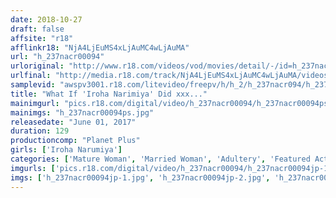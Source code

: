 ```yaml
---
date: 2018-10-27
draft: false
affsite: "r18"
afflinkr18: "NjA4LjEuMS4xLjAuMC4wLjAuMA"
url: "h_237nacr00094"
urloriginal: "http://www.r18.com/videos/vod/movies/detail/-/id=h_237nacr00094"
urlfinal: "http://media.r18.com/track/NjA4LjEuMS4xLjAuMC4wLjAuMA/videos/vod/movies/detail/-/id=h_237nacr00094"
samplevid: "awspv3001.r18.com/litevideo/freepv/h/h_2/h_237nacr094/h_237nacr094_dmb_w.mp4"
title: "What If 'Iroha Narimiya' Did xxx..."
mainimgurl: "pics.r18.com/digital/video/h_237nacr00094/h_237nacr00094ps.jpg"
mainimgs: "h_237nacr00094ps.jpg"
releasedate: "June 01, 2017"
duration: 129
productioncomp: "Planet Plus"
girls: ['Iroha Narumiya']
categories: ['Mature Woman', 'Married Woman', 'Adultery', 'Featured Actress', 'Creampie', 'Masturbation', 'Hi-Def']
imgurls: ['pics.r18.com/digital/video/h_237nacr00094/h_237nacr00094jp-1.jpg', 'pics.r18.com/digital/video/h_237nacr00094/h_237nacr00094jp-2.jpg', 'pics.r18.com/digital/video/h_237nacr00094/h_237nacr00094jp-3.jpg', 'pics.r18.com/digital/video/h_237nacr00094/h_237nacr00094jp-4.jpg', 'pics.r18.com/digital/video/h_237nacr00094/h_237nacr00094jp-5.jpg', 'pics.r18.com/digital/video/h_237nacr00094/h_237nacr00094jp-6.jpg', 'pics.r18.com/digital/video/h_237nacr00094/h_237nacr00094jp-7.jpg', 'pics.r18.com/digital/video/h_237nacr00094/h_237nacr00094jp-8.jpg', 'pics.r18.com/digital/video/h_237nacr00094/h_237nacr00094jp-9.jpg', 'pics.r18.com/digital/video/h_237nacr00094/h_237nacr00094jp-10.jpg', 'pics.r18.com/digital/video/h_237nacr00094/h_237nacr00094jp-11.jpg', 'pics.r18.com/digital/video/h_237nacr00094/h_237nacr00094jp-12.jpg', 'pics.r18.com/digital/video/h_237nacr00094/h_237nacr00094jp-13.jpg', 'pics.r18.com/digital/video/h_237nacr00094/h_237nacr00094jp-14.jpg', 'pics.r18.com/digital/video/h_237nacr00094/h_237nacr00094jp-15.jpg', 'pics.r18.com/digital/video/h_237nacr00094/h_237nacr00094jp-16.jpg', 'pics.r18.com/digital/video/h_237nacr00094/h_237nacr00094jp-17.jpg', 'pics.r18.com/digital/video/h_237nacr00094/h_237nacr00094jp-18.jpg', 'pics.r18.com/digital/video/h_237nacr00094/h_237nacr00094jp-19.jpg', 'pics.r18.com/digital/video/h_237nacr00094/h_237nacr00094jp-20.jpg']
imgs: ['h_237nacr00094jp-1.jpg', 'h_237nacr00094jp-2.jpg', 'h_237nacr00094jp-3.jpg', 'h_237nacr00094jp-4.jpg', 'h_237nacr00094jp-5.jpg', 'h_237nacr00094jp-6.jpg', 'h_237nacr00094jp-7.jpg', 'h_237nacr00094jp-8.jpg', 'h_237nacr00094jp-9.jpg', 'h_237nacr00094jp-10.jpg', 'h_237nacr00094jp-11.jpg', 'h_237nacr00094jp-12.jpg', 'h_237nacr00094jp-13.jpg', 'h_237nacr00094jp-14.jpg', 'h_237nacr00094jp-15.jpg', 'h_237nacr00094jp-16.jpg', 'h_237nacr00094jp-17.jpg', 'h_237nacr00094jp-18.jpg', 'h_237nacr00094jp-19.jpg', 'h_237nacr00094jp-20.jpg']
---
```

